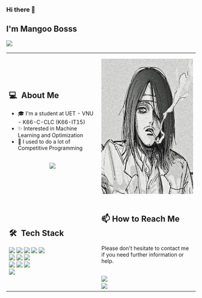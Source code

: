 ### Hi there 👋

## I'm Mangoo Bosss
![](https://komarev.com/ghpvc/?username=your-vinhpad&color=0069b4)
<table>
  <tr>
    <td>
      <h2> 💻 &nbsp;About Me </h2>
       <ul>
        <li>🎓 I'm a student at UET - VNU - K66-C-CLC (K66-IT15)</li>
        <li>✨ Interested in Machine Learning and Optimization</li>
        <li>🔭 I used to do a lot of Competitive Programming </li>
       </ul>
       <p align="center">
         <br>
        <img height="150em" src="https://github-readme-stats-eight-theta.vercel.app/api?username=vinhpad&show_icons=true&theme=algolia&include_all_commits=true&count_private=true"/>
        </p>
    </td>
    <td>
     <p align="center">
        <img height="360em" src="eren.jpg"/>
     </p>
    </td>
  </tr>
  <tr>
   <td>
     <h2> 🛠 &nbsp;Tech Stack</h2>
     <img src="https://img.shields.io/badge/c++-%2300599C.svg?style=for-the-badge&logo=c%2B%2B&logoColor=white"/>
     <img src="https://img.shields.io/badge/java-%23ED8B00.svg?style=for-the-badge&logo=openjdk&logoColor=white"/>
     <img src="https://img.shields.io/badge/kotlin-%237F52FF.svg?style=for-the-badge&logo=kotlin&logoColor=white">
     <img src="https://img.shields.io/badge/typescript-%23007ACC.svg?style=for-the-badge&logo=typescript&logoColor=white"/>
     <img src="https://img.shields.io/badge/go-%2300ADD8.svg?style=for-the-badge&logo=go&logoColor=white">
     <br>
     <img src="https://img.shields.io/badge/node.js-6DA55F?style=for-the-badge&logo=node.js&logoColor=white">   
     <img src="https://img.shields.io/badge/FastAPI-005571?style=for-the-badge&logo=fastapi">
     <img src="https://img.shields.io/badge/PyTorch-%23EE4C2C.svg?style=for-the-badge&logo=PyTorch&logoColor=white">
     <br>
     <img src="https://img.shields.io/badge/mysql-4479A1.svg?style=for-the-badge&logo=mysql&logoColor=white">
     <img src="https://img.shields.io/badge/postgres-%23316192.svg?style=for-the-badge&logo=postgresql&logoColor=white"/>
     <img src="https://img.shields.io/badge/redis-%23DD0031.svg?style=for-the-badge&logo=redis&logoColor=white">
     <br>
    <img src="https://img.shields.io/badge/Linux%20Mint-87CF3E?style=for-the-badge&logo=Linux%20Mint&logoColor=white">
     <br>
        
   </td>
   <td>
      <h2> 📫&nbsp;How to Reach Me</h2>
      <br>
      <p>Please don't hesitate to contact me if you need further information or help. </p>
      <br>
      <a href="https://www.facebook.com/vinhpad/" target="_blank">
      <img src="https://img.shields.io/badge/Facebook-%231877F2.svg?style=for-the-badge&logo=Facebook&logoColor=white" />
      <br>  
      <a href="https://www.linkedin.com/in/mangoboss/" target="_blank">
      <img src="https://img.shields.io/badge/linkedin-%230077B5.svg?style=for-the-badge&logo=linkedin&logoColor=white" />
      <br>
      
   </td>
  </tr>
</table>
